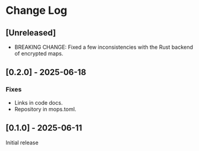 # Change Log

## [Unreleased]
- BREAKING CHANGE: Fixed a few inconsistencies with the Rust backend of encrypted maps. 

## [0.2.0] - 2025-06-18

### Fixes
- Links in code docs.
- Repository in mops.toml.

## [0.1.0] - 2025-06-11

Initial release